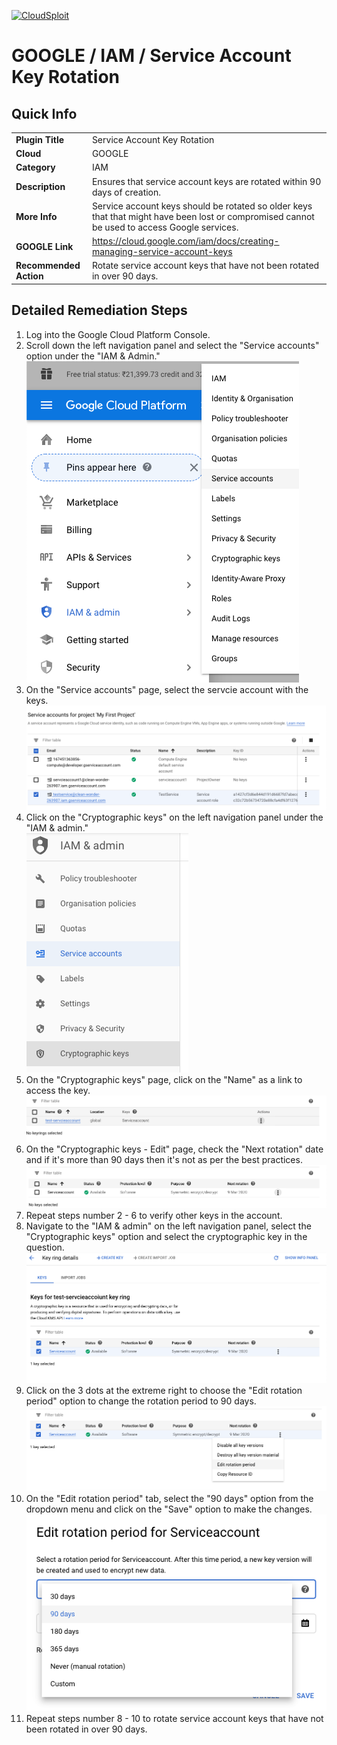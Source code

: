 [![CloudSploit](https://cloudsploit.com/img/logo-new-big-text-100.png "CloudSploit")](https://cloudsploit.com)

# GOOGLE / IAM / Service Account Key Rotation

## Quick Info

| | |
|-|-|
| **Plugin Title** | Service Account Key Rotation |
| **Cloud** | GOOGLE |
| **Category** | IAM |
| **Description** | Ensures that service account keys are rotated within 90 days of creation. |
| **More Info** | Service account keys should be rotated so older keys that that might have been lost or compromised cannot be used to access Google services. |
| **GOOGLE Link** | https://cloud.google.com/iam/docs/creating-managing-service-account-keys |
| **Recommended Action** | Rotate service account keys that have not been rotated in over 90 days. |

## Detailed Remediation Steps
1. Log into the Google Cloud Platform Console.
2. Scroll down the left navigation panel and select the "Service accounts" option under the "IAM & Admin."</br> <img src="/resources/google/iam/service-account-key-rotation/step2.png"/>
3. On the "Service accounts" page, select the servcie account with the keys.</br> <img src="/resources/google/iam/service-account-key-rotation/step3.png"/>
4. Click on the "Cryptographic keys" on the left navigation panel under the "IAM & admin."</br> <img src="/resources/google/iam/service-account-key-rotation/step4.png"/>
5. On the "Cryptographic keys" page, click on the "Name" as a link to access the key.</br> <img src="/resources/google/iam/service-account-key-rotation/step5.png"/>
6. On the "Cryptographic keys - Edit" page, check the "Next rotation" date and if it's more than 90 days then it's not as per the best practices.</br> <img src="/resources/google/iam/service-account-key-rotation/step6.png"/>
7. Repeat steps number 2 - 6 to verify other keys in the account.</br>
8. Navigate to the "IAM & admin" on the left navigation panel, select the "Cryptographic keys" option and select the cryptographic key in the question.</br> <img src="/resources/google/iam/service-account-key-rotation/step8.png"/>
9. Click on the 3 dots at the extreme right to choose the "Edit rotation period" option to change the rotation period to 90 days.</br> <img src="/resources/google/iam/service-account-key-rotation/step9.png"/>
10. On the "Edit rotation period" tab, select the "90 days" option from the dropdown menu and click on the "Save" option to make the changes.</br> <img src="/resources/google/iam/service-account-key-rotation/step10.png"/>
11. Repeat steps number 8 - 10 to rotate service account keys that have not been rotated in over 90 days.</br>

